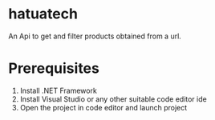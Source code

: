 # hatuatech
An Api to get and filter products obtained from a url.

# Prerequisites
1. Install .NET Framework
2. Install Visual Studio or any other suitable code editor ide
3. Open the project in code editor and launch project
